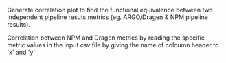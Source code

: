 Generate correlation plot to find the functional equivalence between two independent pipeline resuts metrics (eg. ARGO/Dragen & NPM pipeline results).

Correlation between NPM and Dragen metrics by reading the specific metric values in the input csv file by giving the name of coloumn header to 'x' and 'y'

